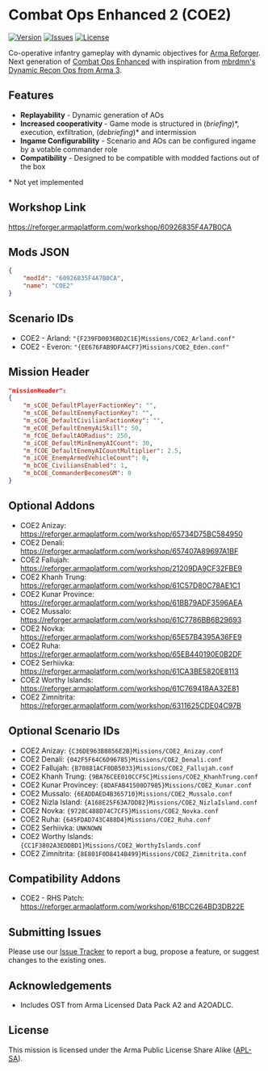 # Combat Ops Enhanced 2 (COE2)

[![Version](https://img.shields.io/github/release/Kexanone/COE2_AR.svg?label=Version&colorB=007EC6&style=flat-square)](https://github.com/Kexanone/COE2_AR/releases/latest)
[![Issues](https://img.shields.io/github/issues-raw/Kexanone/COE2_AR.svg?label=Issues&style=flat-square)](https://github.com/Kexanone/COE2_AR/issues)
[![License](https://img.shields.io/badge/License-APL--SA-orange.svg?style=flat-square)](https://github.com/Kexanone/COE2_AR/blob/main/LICENSE.md)

Co-operative infantry gameplay with dynamic objectives for [Arma Reforger](https://reforger.armaplatform.com/). Next generation of [Combat Ops Enhanced](https://github.com/Kexanone/CombatOpsEnhanced_AR) with inspiration from [mbrdmn's Dynamic Recon Ops from Arma 3](https://steamcommunity.com/workshop/filedetails/?id=722652837).

## Features
- **Replayability** - Dynamic generation of AOs
- **Increased cooperativity** - Game mode is structured in (_briefing_)\*, execution, exfiltration, (_debriefing_)\* and intermission
- **Ingame Configurability** - Scenario and AOs can be configured ingame by a votable commander role
- **Compatibility** - Designed to be compatible with modded factions out of the box

\* Not yet implemented

## Workshop Link

https://reforger.armaplatform.com/workshop/60926835F4A7B0CA

## Mods JSON

```json
{
    "modId": "60926835F4A7B0CA",
    "name": "COE2"
}
```

## Scenario IDs

- COE2 - Arland: `"{F239FD0036BD2C1E}Missions/COE2_Arland.conf"`
- COE2 - Everon: `"{EE676FAB9DFA4CF7}Missions/COE2_Eden.conf"`

## Mission Header

```json
"missionHeader":
{
    "m_sCOE_DefaultPlayerFactionKey": "",
    "m_sCOE_DefaultEnemyFactionKey": "",
    "m_sCOE_DefaultCivilianFactionKey": "",
    "m_eCOE_DefaultEnemyAiSkill": 50,
    "m_fCOE_DefaultAORadius": 250,
    "m_iCOE_DefaultMinEnemyAICount": 30,
    "m_fCOE_DefaultEnemyAICountMultiplier": 2.5,
    "m_iCOE_EnemyArmedVehicleCount": 0,
    "m_bCOE_CiviliansEnabled": 1,
    "m_bCOE_CommanderBecomesGM": 0
}
```

## Optional Addons

- COE2 Anizay: https://reforger.armaplatform.com/workshop/65734D75BC584950
- COE2 Denali: https://reforger.armaplatform.com/workshop/657407A89697A1BF
- COE2 Fallujah: https://reforger.armaplatform.com/workshop/21209DA9CF32FBE9
- COE2 Khanh Trung: https://reforger.armaplatform.com/workshop/61C57D80C78AE1C1
- COE2 Kunar Province: https://reforger.armaplatform.com/workshop/61BB79ADF3596AEA
- COE2 Mussalo: https://reforger.armaplatform.com/workshop/61C7786BB6B29693
- COE2 Novka: https://reforger.armaplatform.com/workshop/65E57B4395A36FE9
- COE2 Ruha: https://reforger.armaplatform.com/workshop/65EB440190E0B2DF
- COE2 Serhiivka: https://reforger.armaplatform.com/workshop/61CA3BE5820E8113
- COE2 Worthy Islands: https://reforger.armaplatform.com/workshop/61C769418AA32E81
- COE2 Zimnitrita: https://reforger.armaplatform.com/workshop/6311625CDE04C97B

## Optional Scenario IDs

- COE2 Anizay: `{C36DE963B8856E2B}Missions/COE2_Anizay.conf`
- COE2 Denali: `{042F5F64C6D96785}Missions/COE2_Denali.conf`
- COE2 Fallujah: `{B70881ACF0DB5033}Missions/COE2_Fallujah.conf`
- COE2 Khanh Trung: `{9BA76CEE010CCF5C}Missions/COE2_KhanhTrung.conf`
- COE2 Kunar Provincey: `{8DAFAB41500D7985}Missions/COE2_Kunar.conf`
- COE2 Mussalo: `{6EADDAED4B365710}Missions/COE2_Mussalo.conf`
- COE2 Nizla Island: `{A168E25F63A7DD82}Missions/COE2_NizlaIsland.conf`
- COE2 Novka: `{9728C488D74C7CF5}Missions/COE2_Novka.conf`
- COE2 Ruha: `{645FDAD743C488D4}Missions/COE2_Ruha.conf`
- COE2 Serhiivka: `UNKNOWN`
- COE2 Worthy Islands: `{CC1F3802A3EDDBD1}Missions/COE2_WorthyIslands.conf`
- COE2 Zimnitrita: `{8E801F0D8414B499}Missions/COE2_Zimnitrita.conf`

## Compatibility Addons

- COE2 - RHS Patch: https://reforger.armaplatform.com/workshop/61BCC264BD3DB22E

## Submitting Issues

Please use our [Issue Tracker](https://github.com/Kexanone/COE2_AR/issues/new/choose) to report a bug, propose a feature, or suggest changes to the existing ones.

## Acknowledgements
- Includes OST from Arma Licensed Data Pack A2 and A2OADLC.

## License
This mission is licensed under the Arma Public License Share Alike ([APL-SA](https://github.com/Kexanone/COE2_AR/blob/main/LICENSE.md)).

